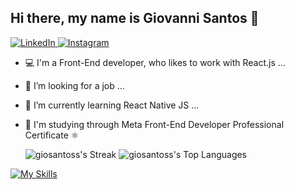 ## Hi there, my name is Giovanni Santos 👋

<a href="https://www.linkedin.com/in/o-giovanni-santos/" target="_blank">
  <img src="https://img.shields.io/badge/-LinkedIn-blue?style=flat-rounded&logo=linkedin&link" alt="LinkedIn">
</a>

<a href="https://www.instagram.com/ogiosantos/" target="_blank">
  <img src="https://img.shields.io/badge/-Instagram-black?style=flat-rounded&logo=instagram&link" alt="Instagram">
</a>

- 💻 I'm a Front-End developer, who likes to work with React.js ...
- 🔭 I’m looking for a job ...
- 🌱 I’m currently learning React Native JS ...
- 📖 I'm studying through Meta Front-End Developer Professional Certificate ⚛️

  ![giosantoss's Streak](https://github-readme-streak-stats.herokuapp.com/?user=giosantoss&theme=react&hide_border=true)
  ![giosantoss's Top Languages](https://github-readme-stats.vercel.app/api/top-langs/?username=giosantoss&theme=react&show_icons=true&hide_border=true)



[![My Skills](https://skillicons.dev/icons?i=react,js,css,html,ps)](https://skillicons.dev)
